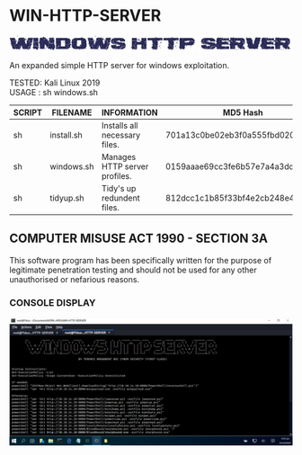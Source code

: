 # WIN-HTTP-SERVER
![Screenshot](picture0.png)

An expanded simple HTTP server for windows exploitation.

TESTED: Kali Linux 2019 <br>
USAGE : sh windows.sh

| SCRIPT | FILENAME    | INFORMATION                   | MD5 Hash                         | Version |
|------  |------       | -------                       | ----                             | ----   |
| sh     | install.sh  | Installs all necessary files. | 701a13c0be02eb3f0a555fbd02006099 | abc123 |
| sh     | windows.sh  | Manages HTTP server profiles. | 0159aaae69cc3fe6b57e7a4a3dd2ea3d | abc123 |
| sh     | tidyup.sh   | Tidy's up redundent files.    | 812dcc1c1b85f33bf4e2cb248e4dcda5 | abc123 | 


## COMPUTER MISUSE ACT 1990 - SECTION 3A
This software program has been specifically written for the purpose of legitimate penetration testing and should not be used for any other unauthorised or nefarious reasons.


### CONSOLE DISPLAY
![Screenshot](picture1.png)
